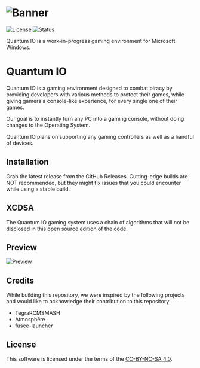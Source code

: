 ![Banner](https://cdn.discordapp.com/attachments/800017793227554816/1005146380009996359/Sans-titre-1.png?raw=true)
=====
![License](https://img.shields.io/badge/license-CC--BY--NC--SA%204.0-blue)
![Status](https://img.shields.io/badge/status-offline-red)

Quantum IO is a work-in-progress gaming environment for Microsoft Windows.
# Quantum IO

Quantum IO is a gaming environment designed to combat piracy by providing developers with various methods to protect their games, while giving gamers a console-like experience, for every single one of their games. 

Our goal is to instantly turn any PC into a gaming console, without doing changes to the Operating System. 

Quantum IO plans on supporting any gaming controllers as well as a handful of devices.

## Installation

Grab the latest release from the GitHub Releases. Cutting-edge builds are NOT recommended, but they might fix issues that you could encounter while using a stable build.
## XCDSA 

The Quantum IO gaming system uses a chain of algorithms that will not be disclosed in this open source edition of the code.

## Preview
![Preview](https://cdn.discordapp.com/attachments/1002921870737297408/1005561801116762132/quantumlauncher.png)

## Credits
While building this repository, we were inspired by the following projects and would like to acknowledge their contribution to this repository:
- TegraRCMSMASH
- Atmosphère
- fusee-launcher



## License
This software is licensed under the terms of the [CC-BY-NC-SA 4.0](https://creativecommons.org/licenses/by-nc-sa/4.0/).
